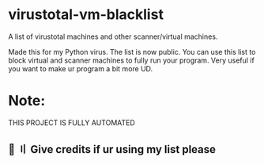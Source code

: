 # virustotal-vm-blacklist
A list of virustotal machines and other scanner/virtual machines.

Made this for my Python virus.
The list is now public. You can use this list to block virtual and scanner machines to fully run your program. Very useful if you want to make ur program a bit more UD.

# Note:
THIS PROJECT IS FULLY AUTOMATED

## 🌟 〢 Give credits if ur using my list please ##
